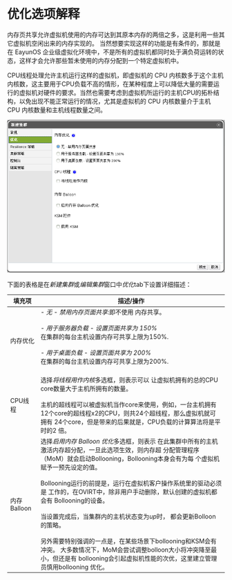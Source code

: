 # 优化选项解释

内存页共享允许虚拟机使用的内存可达到其原本内存的两倍之多，这是利用一些其它虚拟机空闲出来的内存实现的。
当然想要实现这样的功能是有条件的，那就是在 EayunOS 企业级虚拟化环境中，不是所有的虚拟机都同时处于满负荷运转的状态，这样才会允许那些暂未使用的内存分配到一个特定虚拟机中。

CPU线程处理允许主机运行这样的虚拟机，即虚拟机的 CPU 内核数多于这个主机内核数，这主要用于CPU负载不高的情形，在某种程度上可以降低大量的需要运行的虚拟机对硬件的要求。当然也需要考虑到虚拟机所运行的主机CPU的拓朴结构，以免出现不能正常运行的情况，尤其是虚拟机的 CPU 内核数量介于主机 CPU 内核数量和主机线程数量之间。

![集群图示](../images/EayunOS_Optimization_Settings.png)

下面的表格是在*新建集群*或*编辑集群*窗口中*优化*tab下设置详细描述：

|填充项|描述/操作|
|------|---------|
|内存优化|-   *无 - 禁用内存页面共享*:即不使用 内存共享。<br/><br/>-   *用于服务器负载 - 设置页面共享为 150%*<br/>    在集群的每台主机设置内存可共享上限为150%.<br/><br/>-   *用于桌面负载 - 设置页面共享为 200%*<br/>    在集群的每台主机设置内存可共享上限为200%.<br/><br/>|
|CPU线程|选择*将线程用作内核*多选框，则表示可以 让虚拟机拥有的总的CPU core数量大于主机所拥有的数量。<br/><br/>主机的超线程可以被虚拟机当作core来使用，例如，一台主机拥有 12个core的超线程x2的CPU，则共24个超线程，那么虚拟机就可拥有 24个core，但是带来的后果就是，CPU负载的计算算法将是平时的2 倍。|
|内存Balloon|选择*启用内存 Balloon 优化*多选框，则表示 在此集群中所有的主机激活内存超分配，一旦此选项生效，则内存超 分配管理程序（MoM）就会启动Bollooning，Bollooning本身会有为每 个虚拟机赋予一预先设定的值。<br/><br/>Bollooning运行的前提是，运行在虚拟机客户操作系统里的驱动必须是 工作的，在OVIRT中，除非用户手动删除，默认创建的虚拟机都会有 Bollooning的设备。<br/><br/>当设置完成后，当集群内的主机状态变为*up*时， 都会更新Bolloon的策略。<br/><br/>另外需要特别强调的一点是，在某些场景下bollooning和KSM会有冲突。 大多数情况下，MoM会尝试调整bolloon大小将冲突降至最小，但还是有 bollooning会引起虚拟机性能的次优，这里建立管理员慎用bollooning 优化。|
 
